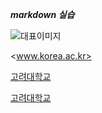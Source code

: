 ***markdown 실습***

![대표이미지](,/디인고1/1.jpg)

<www.korea.ac.kr>

[고려대학교](https://www.korea.ac.kr/mbshome/mbs/university/index.do)

[고려대학교](https://www.korea.ac.kr/mbshome/mbs/university/index.do, "고려대학교 홈페이지입니다.")
